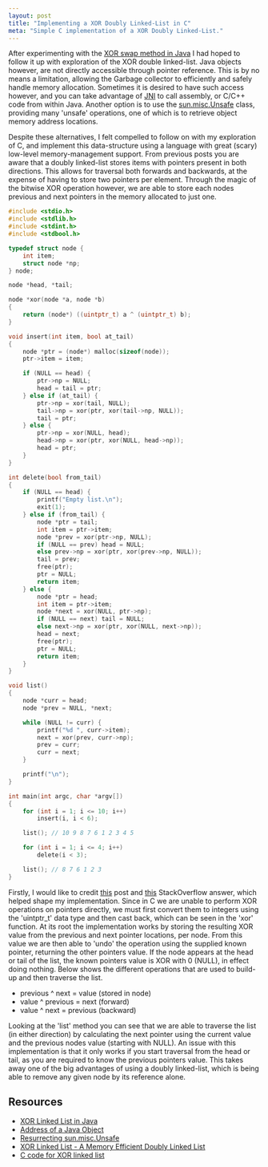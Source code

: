 ```yaml
---
layout: post
title: "Implementing a XOR Doubly Linked-List in C"
meta: "Simple C implementation of a XOR Doubly Linked-List."
---
```


After experimenting with the [XOR swap method in Java](/posts/experimenting-with-the-xor-swap-method-in-java/) I had hoped to follow it up with exploration of the XOR double linked-list.
Java objects however, are not directly accessible through pointer reference.
This is by no means a limitation, allowing the Garbage collector to efficiently and safely handle memory allocation.
Sometimes it is desired to have such access however, and you can take advantage of [JNI](http://en.wikipedia.org/wiki/Java_Native_Interface) to call assembly, or C/C++ code from within Java.
Another option is to use the [sun.misc.Unsafe](http://mishadoff.github.io/blog/java-magic-part-4-sun-dot-misc-dot-unsafe/) class, providing many 'unsafe' operations, one of which is to retrieve object memory address locations.
<!--more-->

Despite these alternatives, I felt compelled to follow on with my exploration of C, and implement this data-structure using a language with great (scary) low-level memory-management support.
From previous posts you are aware that a doubly linked-list stores items with pointers present in both directions.
This allows for traversal both forwards and backwards, at the expense of having to store two pointers per element.
Through the magic of the bitwise XOR operation however, we are able to store each nodes previous and next pointers in the memory allocated to just one.

```c
#include <stdio.h>
#include <stdlib.h>
#include <stdint.h>
#include <stdbool.h>

typedef struct node {
    int item;
    struct node *np;
} node;

node *head, *tail;

node *xor(node *a, node *b)
{
    return (node*) ((uintptr_t) a ^ (uintptr_t) b);
}

void insert(int item, bool at_tail)
{
    node *ptr = (node*) malloc(sizeof(node));
    ptr->item = item;

    if (NULL == head) {
        ptr->np = NULL;
        head = tail = ptr;
    } else if (at_tail) {
        ptr->np = xor(tail, NULL);
        tail->np = xor(ptr, xor(tail->np, NULL));
        tail = ptr;
    } else {
        ptr->np = xor(NULL, head);
        head->np = xor(ptr, xor(NULL, head->np));
        head = ptr;
    }
}

int delete(bool from_tail)
{
    if (NULL == head) {
        printf("Empty list.\n");
        exit(1);
    } else if (from_tail) {
        node *ptr = tail;
        int item = ptr->item;
        node *prev = xor(ptr->np, NULL);
        if (NULL == prev) head = NULL;
        else prev->np = xor(ptr, xor(prev->np, NULL));
        tail = prev;
        free(ptr);
        ptr = NULL;
        return item;
    } else {
        node *ptr = head;
        int item = ptr->item;
        node *next = xor(NULL, ptr->np);
        if (NULL == next) tail = NULL;
        else next->np = xor(ptr, xor(NULL, next->np));
        head = next;
        free(ptr);
        ptr = NULL;
        return item;
    }
}

void list()
{
    node *curr = head;
    node *prev = NULL, *next;

    while (NULL != curr) {
        printf("%d ", curr->item);
        next = xor(prev, curr->np);
        prev = curr;
        curr = next;
    }

    printf("\n");
}

int main(int argc, char *argv[])
{
    for (int i = 1; i <= 10; i++)
        insert(i, i < 6);

    list(); // 10 9 8 7 6 1 2 3 4 5

    for (int i = 1; i <= 4; i++)
        delete(i < 3);

    list(); // 8 7 6 1 2 3
}
```

Firstly, I would like to credit [this](http://www.geeksforgeeks.org/xor-linked-list-a-memory-efficient-doubly-linked-list-set-2/) post and [this](http://stackoverflow.com/a/3532455) StackOverflow answer, which helped shape my implementation.
Since in C we are unable to perform XOR operations on pointers directly, we must first convert them to integers using the 'uintptr_t' data type and then cast back, which can be seen in the 'xor' function.
At its root the implementation works by storing the resulting XOR value from the previous and next pointer locations, per node.
From this value we are then able to 'undo' the operation using the supplied known pointer, returning the other pointers value.
If the node appears at the head or tail of the list, the known pointers value is XOR with 0 (NULL), in effect doing nothing.
Below shows the different operations that are used to build-up and then traverse the list.

- previous ^ next = value (stored in node)
- value ^ previous = next (forward)
- value ^ next = previous (backward)

Looking at the 'list' method you can see that we are able to traverse the list (in either direction) by calculating the next pointer using the current value and the previous nodes value (starting with NULL).
An issue with this implementation is that it only works if you start traversal from the head or tail, as you are required to know the previous pointers value.
This takes away one of the big advantages of using a doubly linked-list, which is being able to remove any given node by its reference alone.

## Resources

- [XOR Linked List in Java](http://www.params.me/2011/06/xor-linked-list-in-java.html)
- [Address of a Java Object](http://javapapers.com/core-java/address-of-a-java-object/)
- [Resurrecting sun.misc.Unsafe](http://codethink.no-ip.org/wordpress/archives/712)
- [XOR Linked List - A Memory Efficient Doubly Linked List](http://www.geeksforgeeks.org/xor-linked-list-a-memory-efficient-doubly-linked-list-set-2/)
- [C code for XOR linked list](http://stackoverflow.com/questions/3531972/c-code-for-xor-linked-list)
